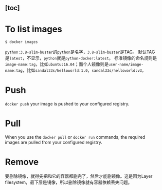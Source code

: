 [toc]
---
# To list images

```bash
$ docker images
```


`python:3.8-slim-buster`的`python`是名字，`3.8-slim-buster`是TAG。
默认TAG是`latest`，不显示，`python`就是`python-docker:latest`。
标准镜像的命名规则是`image-name:tag`，比如`ubuntu:16.04`；而个人镜像则是`user-name/image-name:tag`，比如`sandal33s/helloworld:1.0`，`sandal33s/helloworld:v3`。

# Push

`docker push` 
your image is pushed to your configured registry.

# Pull


When you use the `docker pull` or `docker run` commands, the required images are pulled from your configured registry.

# Remove

要删除镜像，就得先把和它的容器都删完了，然后才能删镜像。这是因为Layer filesystem，最下层是镜像，所以删除镜像就有容器依赖丢失问题。